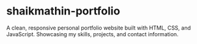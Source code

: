 # shaikmathin-portfolio
A clean, responsive personal portfolio website built with HTML, CSS, and JavaScript. Showcasing my skills, projects, and contact information.
